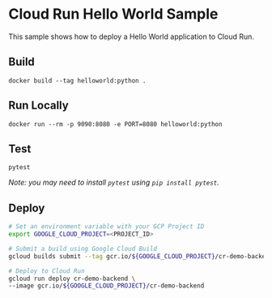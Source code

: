 # Cloud Run Hello World Sample

This sample shows how to deploy a Hello World application to Cloud Run.

## Build

```
docker build --tag helloworld:python .
```

## Run Locally

```
docker run --rm -p 9090:8080 -e PORT=8080 helloworld:python
```

## Test

```
pytest
```

_Note: you may need to install `pytest` using `pip install pytest`._

## Deploy

```sh
# Set an environment variable with your GCP Project ID
export GOOGLE_CLOUD_PROJECT=<PROJECT_ID>

# Submit a build using Google Cloud Build
gcloud builds submit --tag gcr.io/${GOOGLE_CLOUD_PROJECT}/cr-demo-backend

# Deploy to Cloud Run
gcloud run deploy cr-demo-backend \
--image gcr.io/${GOOGLE_CLOUD_PROJECT}/cr-demo-backend
```
